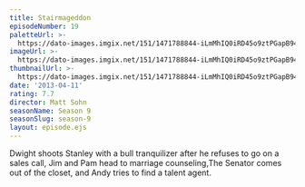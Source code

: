 ```yaml
---
title: Stairmageddon
episodeNumber: 19
paletteUrl: >-
  https://dato-images.imgix.net/151/1471788844-iLmMhIQ0iRD45o9ztPGapB94ByX.jpg?auto=enhance&ch=DPR%2CWidth&palette=json
imageUrl: >-
  https://dato-images.imgix.net/151/1471788844-iLmMhIQ0iRD45o9ztPGapB94ByX.jpg?auto=compress%2Cformat&ch=DPR%2CWidth&w=500
thumbnailUrl: >-
  https://dato-images.imgix.net/151/1471788844-iLmMhIQ0iRD45o9ztPGapB94ByX.jpg?auto=enhance&ch=DPR%2CWidth&fit=crop&fm=jpg&h=280&w=500
date: '2013-04-11'
rating: 7.7
director: Matt Sohn
seasonName: Season 9
seasonSlug: season-9
layout: episode.ejs
---
```


Dwight shoots Stanley with a bull tranquilizer after he refuses to go on a sales call, Jim and Pam head to marriage counseling,The Senator comes out of the closet, and Andy tries to find a talent agent.